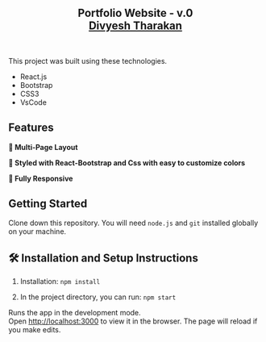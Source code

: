 <h2 align="center">
  Portfolio Website - v.0<br/>
  <a href="https://divyesh-website.vercel.app/" target="_blank">Divyesh Tharakan</a>
</h2>
<br/>


This project was built using these technologies.

- React.js
- Bootstrap
- CSS3
- VsCode

## Features

**📖 Multi-Page Layout**

**🎨 Styled with React-Bootstrap and Css with easy to customize colors**

**📱 Fully Responsive**

## Getting Started

Clone down this repository. You will need `node.js` and `git` installed globally on your machine.

## 🛠 Installation and Setup Instructions

1. Installation: `npm install`

2. In the project directory, you can run: `npm start`

Runs the app in the development mode.\
Open [http://localhost:3000](http://localhost:3000) to view it in the browser.
The page will reload if you make edits.

